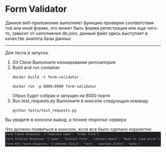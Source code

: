 # Form Validator

Данное веб-приложение выполняет функцию проверки соответствия той или иной форме, это может быть форма регистрации или еще чего-то, зависит от наполнения db.json, данный файл здесь выступает в качестве аналога базы данных  

______

Для теста и запуска.

1. Git Clone
    Выполните клонирование репозитория
2. Build and run container
    ```
    docker build -t form-validator .
    ```
    ```
    docker run -p 8000:8000 form-validator
    ```
   Образ будет собран и запущен на 8000 порте
3. Run test_requests.py
    Выполните в консоли следующую команду
    ```
    python tests/test_requests.py
    ```
   
Вы увидите в консоли вывод, а точнее response сервера

Что должно появиться в консоли, если все было сделано корректно
![alter Test example](/images/img.png)
